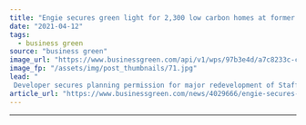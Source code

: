 ```yaml
---
title: "Engie secures green light for 2,300 low carbon homes at former Rugeley coal plant site"
date: "2021-04-12"
tags: 
  - business green
source: "business green"
image_url: "https://www.businessgreen.com/api/v1/wps/97b3e4d/a7c8233c-cd75-4580-9dd8-8777b93ffd84/8/Rugeley-Power-Station-185x114.jpg"
image_fp: "/assets/img/post_thumbnails/71.jpg"
lead: "
 Developer secures planning permission for major redevelopment of Staffordshire site that aims to provide 'tangible articulation of the whole transition to zero carbon' ..."
article_url: "https://www.businessgreen.com/news/4029666/engie-secures-green-light-300-low-carbon-homes-former-rugeley-coal-plant-site"
---
```


---
